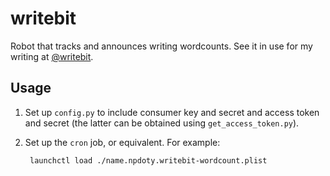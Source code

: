 # writebit
Robot that tracks and announces writing wordcounts. See it in use for my writing at [@writebit](https://twitter.com/writebit).

## Usage

1. Set up `config.py` to include consumer key and secret and access token and secret (the latter can be obtained using `get_access_token.py`).

2. Set up the `cron` job, or equivalent. For example:

        launchctl load ./name.npdoty.writebit-wordcount.plist